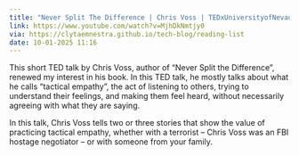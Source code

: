 ```yaml
---
title: "Never Split The Difference | Chris Voss | TEDxUniversityofNevada - YouTube"
link: https://www.youtube.com/watch?v=MjhDkNmtjy0
via: https://clytaemnestra.github.io/tech-blog/reading-list
date: 10-01-2025 11:16
---
```


This short TED talk by Chris Voss, author of “Never Split the Difference”, renewed my interest in his book.
In this TED talk, he mostly talks about what he calls “tactical empathy”, the act of listening to others, trying to understand their feelings, and making them feel heard, without necessarily agreeing with what they are saying.

In this talk, Chris Voss tells two or three stories that show the value of practicing tactical empathy, whether with a terrorist – Chris Voss was an FBI hostage negotiator – or with someone from your family.
